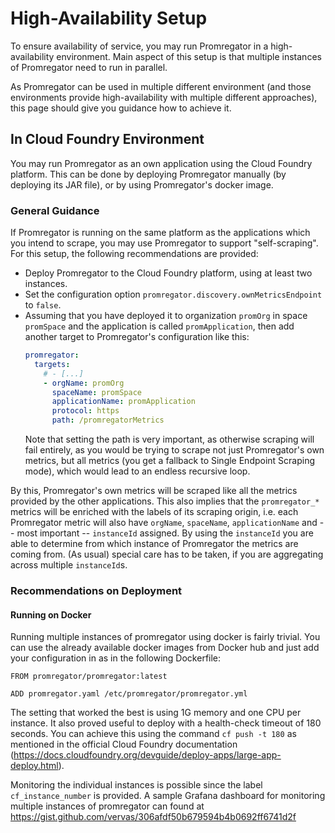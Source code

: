 # High-Availability Setup

To ensure availability of service, you may run Promregator in a high-availability environment. Main aspect of this setup is that multiple instances of Promregator need to run in parallel. 

As Promregator can be used in multiple different environment (and those environments provide high-availability with multiple different approaches), this page should give you guidance how to achieve it.

## In Cloud Foundry Environment

You may run Promregator as an own application using the Cloud Foundry platform. This can be done by deploying Promregator manually (by deploying its JAR file), or by using Promregator's docker image. 

### General Guidance

If Promregator is running on the same platform as the applications which you intend to scrape, you may use Promregator to support "self-scraping". For this setup, the following recommendations are provided:

* Deploy Promregator to the Cloud Foundry platform, using at least two instances.
* Set the configuration option `promregator.discovery.ownMetricsEndpoint` to `false`. 
* Assuming that you have deployed it to organization `promOrg` in space `promSpace` and the application is called `promApplication`, then add another target to Promregator's configuration like this:
  ```yaml
  promregator:
    targets:
      # - [...]
      - orgName: promOrg
        spaceName: promSpace
        applicationName: promApplication
        protocol: https
        path: /promregatorMetrics
  ```
  Note that setting the path is very important, as otherwise scraping will fail entirely, as you would be trying to
  scrape not just Promregator's own metrics, but all metrics (you get a fallback to Single Endpoint Scraping mode), which would lead to an endless recursive loop.

By this, Promregator's own metrics will be scraped like all the metrics provided by the other applications. This also implies that the `promregator_*` metrics will be enriched with the labels of its scraping origin, i.e. each Promregator metric will also have `orgName`, `spaceName`, `applicationName` and -- most important -- `instanceId` assigned. By using the `instanceId` you are able to determine from which instance of Promregator the metrics are coming from. (As usual) special care has to be taken, if you are aggregating across multiple `instanceId`s.

### Recommendations on Deployment

#### Running on Docker

Running multiple instances of promregator using docker is fairly trivial. You can use the already available docker images from Docker hub and just add your configuration in as in the following Dockerfile:
```
FROM promregator/promregator:latest

ADD promregator.yaml /etc/promregator/promregator.yml
```

The setting that worked the best is using 1G memory and one CPU per instance. It also proved useful to deploy with a health-check timeout of 180 seconds. You can achieve this using the command `cf push -t 180` as mentioned in the official Cloud Foundry documentation (https://docs.cloudfoundry.org/devguide/deploy-apps/large-app-deploy.html).

Monitoring the individual instances is possible since the label `cf_instance_number` is provided. A sample Grafana dashboard for monitoring multiple instances of promregator can found at https://gist.github.com/vervas/306afdf50b679594b4b0692ff6741d2f

